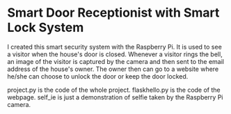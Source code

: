 # Smart Door Receptionist with Smart Lock System

I created this smart security system with the Raspberry Pi. It is used to see a visitor when the house's door is closed. Whenever a visitor rings the bell, an image of the visitor is captured by the camera and then sent to the email address of the house's owner. The owner then can go to a website where he/she can choose to unlock the door or keep the door locked.

project.py is the code of the whole project. 
flaskhello.py is the code of the webpage.
self_ie is just a demonstration of selfie taken by the Raspberry Pi camera.
